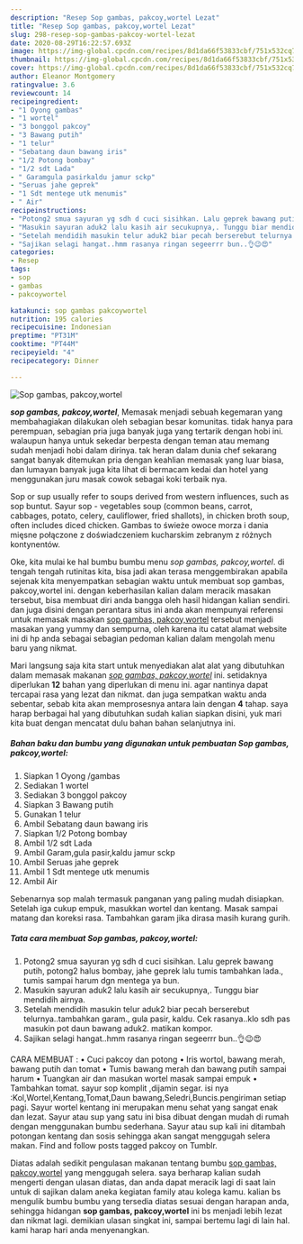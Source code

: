 ```yaml
---
description: "Resep Sop gambas, pakcoy,wortel Lezat"
title: "Resep Sop gambas, pakcoy,wortel Lezat"
slug: 298-resep-sop-gambas-pakcoy-wortel-lezat
date: 2020-08-29T16:22:57.693Z
image: https://img-global.cpcdn.com/recipes/8d1da66f53833cbf/751x532cq70/sop-gambas-pakcoywortel-foto-resep-utama.jpg
thumbnail: https://img-global.cpcdn.com/recipes/8d1da66f53833cbf/751x532cq70/sop-gambas-pakcoywortel-foto-resep-utama.jpg
cover: https://img-global.cpcdn.com/recipes/8d1da66f53833cbf/751x532cq70/sop-gambas-pakcoywortel-foto-resep-utama.jpg
author: Eleanor Montgomery
ratingvalue: 3.6
reviewcount: 14
recipeingredient:
- "1 Oyong gambas"
- "1 wortel"
- "3 bonggol pakcoy"
- "3 Bawang putih"
- "1 telur"
- "Sebatang daun bawang iris"
- "1/2 Potong bombay"
- "1/2 sdt Lada"
- " Garamgula pasirkaldu jamur sckp"
- "Seruas jahe geprek"
- "1 Sdt mentege utk menumis"
- " Air"
recipeinstructions:
- "Potong2 smua sayuran yg sdh d cuci sisihkan. Lalu geprek bawang putih, potong2 halus bombay, jahe geprek lalu tumis tambahkan lada., tumis sampai harum dgn mentega ya bun."
- "Masukin sayuran aduk2 lalu kasih air secukupnya,. Tunggu biar mendidih airnya."
- "Setelah mendidih masukin telur aduk2 biar pecah berserebut telurnya..tambahkan garam., gula pasir, kaldu. Cek rasanya..klo sdh pas masukin pot daun bawang aduk2. matikan kompor."
- "Sajikan selagi hangat..hmm rasanya ringan segeerrr bun..👌😉😍"
categories:
- Resep
tags:
- sop
- gambas
- pakcoywortel

katakunci: sop gambas pakcoywortel 
nutrition: 195 calories
recipecuisine: Indonesian
preptime: "PT31M"
cooktime: "PT44M"
recipeyield: "4"
recipecategory: Dinner

---
```



![Sop gambas, pakcoy,wortel](https://img-global.cpcdn.com/recipes/8d1da66f53833cbf/751x532cq70/sop-gambas-pakcoywortel-foto-resep-utama.jpg)

<b><i>sop gambas, pakcoy,wortel</i></b>, Memasak menjadi sebuah kegemaran yang membahagiakan dilakukan oleh sebagian besar komunitas. tidak hanya para perempuan, sebagian pria juga banyak juga yang tertarik dengan hobi ini. walaupun hanya untuk sekedar berpesta dengan teman atau memang sudah menjadi hobi dalam dirinya. tak heran dalam dunia chef sekarang sangat banyak ditemukan pria dengan keahlian memasak yang luar biasa, dan lumayan banyak juga kita lihat di bermacam kedai dan hotel yang menggunakan juru masak cowok sebagai koki terbaik nya.

Sop or sup usually refer to soups derived from western influences, such as sop buntut. Sayur sop - vegetables soup (common beans, carrot, cabbages, potato, celery, cauliflower, fried shallots), in chicken broth soup, often includes diced chicken. Gambas to świeże owoce morza i dania mięsne połączone z doświadczeniem kucharskim zebranym z różnych kontynentów.

Oke, kita mulai ke hal bumbu bumbu menu <i>sop gambas, pakcoy,wortel</i>. di tengah tengah rutinitas kita, bisa jadi akan terasa menggembirakan apabila sejenak kita menyempatkan sebagian waktu untuk membuat sop gambas, pakcoy,wortel ini. dengan keberhasilan kalian dalam meracik masakan tersebut, bisa membuat diri anda bangga oleh hasil hidangan kalian sendiri. dan juga disini dengan perantara situs ini anda akan mempunyai referensi untuk memasak masakan <u>sop gambas, pakcoy,wortel</u> tersebut menjadi masakan yang yummy dan sempurna, oleh karena itu catat alamat website ini di hp anda sebagai sebagian pedoman kalian dalam mengolah menu baru yang nikmat.


Mari langsung saja kita start untuk menyediakan alat alat yang dibutuhkan dalam memasak makanan <u><i>sop gambas, pakcoy,wortel</i></u> ini. setidaknya diperlukan <b>12</b> bahan yang diperlukan di menu ini. agar nantinya dapat tercapai rasa yang lezat dan nikmat. dan juga sempatkan waktu anda sebentar, sebab kita akan memprosesnya antara lain dengan <b>4</b> tahap. saya harap berbagai hal yang dibutuhkan sudah kalian siapkan disini, yuk mari kita buat dengan mencatat dulu bahan bahan selanjutnya ini.

<!--inarticleads1-->

##### Bahan baku dan bumbu yang digunakan untuk pembuatan Sop gambas, pakcoy,wortel:

1. Siapkan 1 Oyong /gambas
1. Sediakan 1 wortel
1. Sediakan 3 bonggol pakcoy
1. Siapkan 3 Bawang putih
1. Gunakan 1 telur
1. Ambil Sebatang daun bawang iris
1. Siapkan 1/2 Potong bombay
1. Ambil 1/2 sdt Lada
1. Ambil  Garam,gula pasir,kaldu jamur sckp
1. Ambil Seruas jahe geprek
1. Ambil 1 Sdt mentege utk menumis
1. Ambil  Air


Sebenarnya sop malah termasuk panganan yang paling mudah disiapkan. Setelah iga cukup empuk, masukkan wortel dan kentang. Masak sampai matang dan koreksi rasa. Tambahkan garam jika dirasa masih kurang gurih. 

<!--inarticleads2-->

##### Tata cara membuat Sop gambas, pakcoy,wortel:

1. Potong2 smua sayuran yg sdh d cuci sisihkan. Lalu geprek bawang putih, potong2 halus bombay, jahe geprek lalu tumis tambahkan lada., tumis sampai harum dgn mentega ya bun.
1. Masukin sayuran aduk2 lalu kasih air secukupnya,. Tunggu biar mendidih airnya.
1. Setelah mendidih masukin telur aduk2 biar pecah berserebut telurnya..tambahkan garam., gula pasir, kaldu. Cek rasanya..klo sdh pas masukin pot daun bawang aduk2. matikan kompor.
1. Sajikan selagi hangat..hmm rasanya ringan segeerrr bun..👌😉😍


CARA MEMBUAT : • Cuci pakcoy dan potong • Iris wortol, bawang merah, bawang putih dan tomat • Tumis bawang merah dan bawang putih sampai harum • Tuangkan air dan masukan wortel masak sampai empuk • Tambahkan tomat. sayur sop komplit ,dijamin segar. isi nya :Kol,Wortel,Kentang,Tomat,Daun bawang,Seledri,Buncis.pengiriman setiap pagi. Sayur wortel kentang ini merupakan menu sehat yang sangat enak dan lezat. Sayur atau sup yang satu ini bisa dibuat dengan mudah di rumah dengan menggunakan bumbu sederhana. Sayur atau sup kali ini ditambah potongan kentang dan sosis sehingga akan sangat menggugah selera makan. Find and follow posts tagged pakcoy on Tumblr. 

Diatas adalah sedikit pengulasan makanan tentang bumbu <u>sop gambas, pakcoy,wortel</u> yang menggugah selera. saya berharap kalian sudah mengerti dengan ulasan diatas, dan anda dapat meracik lagi di saat lain untuk di sajikan dalam aneka kegiatan family atau kolega kamu. kalian bs mengulik bumbu bumbu yang tersedia diatas sesuai dengan harapan anda, sehingga hidangan <b>sop gambas, pakcoy,wortel</b> ini bs menjadi lebih lezat dan nikmat lagi. demikian ulasan singkat ini, sampai bertemu lagi di lain hal. kami harap hari anda menyenangkan.
